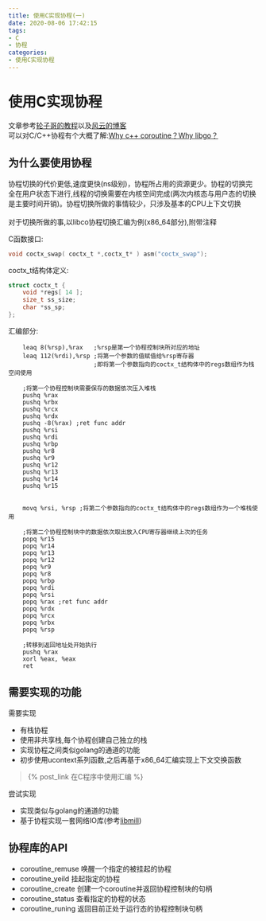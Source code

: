 ```yaml
---
title: 使用C实现协程(一)
date: 2020-08-06 17:42:15
tags:
- C
- 协程
categories:
- 使用C实现协程
---
```

# 使用C实现协程

文章参考[轮子哥的教程](https://zhuanlan.zhihu.com/p/25993392)以及[风云的博客](https://blog.codingnow.com/2012/07/c_coroutine.html)<br>可以对C/C++协程有个大概了解:[Why c++ coroutine？Why libgo？](https://my.oschina.net/yyzybb/blog/1817226)

## 为什么要使用协程

协程切换的代价更低,速度更快(ns级别)，协程所占用的资源更少。协程的切换完全在用户状态下进行,线程的切换需要在内核空间完成(两次内核态与用户态的切换是主要时间开销)。协程切换所做的事情较少，只涉及基本的CPU上下文切换<br><br>对于切换所做的事,以libco协程切换汇编为例(x86_64部分),附带注释
<!-- more -->
C函数接口:

```c
void coctx_swap( coctx_t *,coctx_t* ) asm("coctx_swap");
```
coctx_t结构体定义:

```c
struct coctx_t {
    void *regs[ 14 ]; 
    size_t ss_size;
    char *ss_sp;
};
```

汇编部分:
```x86asm
	leaq 8(%rsp),%rax   ;%rsp是第一个协程控制块所对应的地址
	leaq 112(%rdi),%rsp ;将第一个参数的值赋值给%rsp寄存器
                        ;即将第一个参数指向的coctx_t结构体中的regs数组作为栈空间使用

    ;将第一个协程控制块需要保存的数据依次压入堆栈
	pushq %rax  
	pushq %rbx
	pushq %rcx
	pushq %rdx
    pushq -8(%rax) ;ret func addr
	pushq %rsi
	pushq %rdi
	pushq %rbp
	pushq %r8
	pushq %r9
	pushq %r12
	pushq %r13
	pushq %r14
	pushq %r15
	

	movq %rsi, %rsp ;将第二个参数指向的coctx_t结构体中的regs数组作为一个堆栈使用

    ;将第二个协程控制块中的数据依次取出放入CPU寄存器继续上次的任务
	popq %r15
	popq %r14
	popq %r13
	popq %r12
	popq %r9
	popq %r8
	popq %rbp
	popq %rdi
	popq %rsi
	popq %rax ;ret func addr
	popq %rdx
	popq %rcx
	popq %rbx
	popq %rsp

    ;转移到返回地址处开始执行
	pushq %rax
    xorl %eax, %eax
	ret
```

## 需要实现的功能

需要实现
- 有栈协程
- 使用非共享栈,每个协程创建自己独立的栈
- 实现协程之间类似golang的通道的功能
- 初步使用ucontext系列函数,之后再基于x86_64汇编实现上下文交换函数
> {% post_link 在C程序中使用汇编 %}

尝试实现
- 实现类似与golang的通道的功能
- 基于协程实现一套网络IO库(参考[libmill](https://github.com/sustrik/libmill))
  
## 协程库的API

- coroutine_remuse 唤醒一个指定的被挂起的协程
- coroutine_yeild 挂起指定的协程
- coroutine_create 创建一个coroutine并返回协程控制块的句柄
- coroutine_status 查看指定的协程的状态
- coroutine_runing 返回目前正处于运行态的协程控制块句柄






